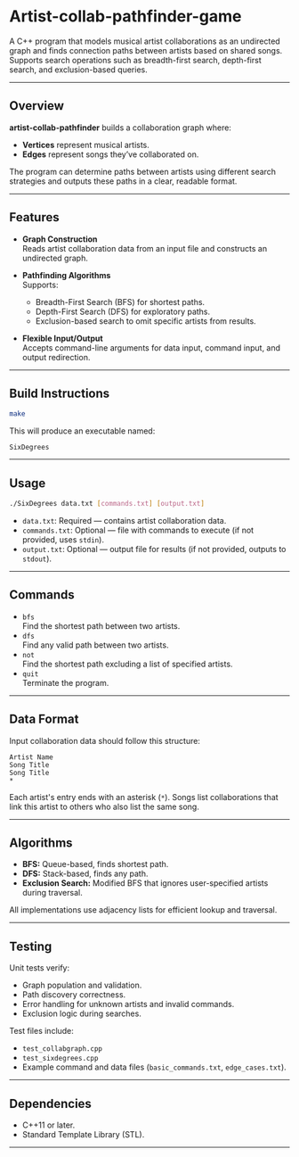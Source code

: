 # Artist-collab-pathfinder-game

A C++ program that models musical artist collaborations as an undirected graph and finds connection paths between artists based on shared songs. Supports search operations such as breadth-first search, depth-first search, and exclusion-based queries.

---

## Overview

**artist-collab-pathfinder** builds a collaboration graph where:
- **Vertices** represent musical artists.
- **Edges** represent songs they’ve collaborated on.

The program can determine paths between artists using different search strategies and outputs these paths in a clear, readable format.

---

## Features

- **Graph Construction**  
  Reads artist collaboration data from an input file and constructs an undirected graph.
  
- **Pathfinding Algorithms**  
  Supports:
  - Breadth-First Search (BFS) for shortest paths.
  - Depth-First Search (DFS) for exploratory paths.
  - Exclusion-based search to omit specific artists from results.

- **Flexible Input/Output**  
  Accepts command-line arguments for data input, command input, and output redirection.

---

## Build Instructions

```bash
make
```

This will produce an executable named:

```
SixDegrees
```

---

## Usage

```bash
./SixDegrees data.txt [commands.txt] [output.txt]
```

- `data.txt`: Required — contains artist collaboration data.
- `commands.txt`: Optional — file with commands to execute (if not provided, uses `stdin`).
- `output.txt`: Optional — output file for results (if not provided, outputs to `stdout`).

---

## Commands

- `bfs`  
  Find the shortest path between two artists.
- `dfs`  
  Find any valid path between two artists.
- `not`  
  Find the shortest path excluding a list of specified artists.
- `quit`  
  Terminate the program.

---

## Data Format

Input collaboration data should follow this structure:

```
Artist Name
Song Title
Song Title
*
```

Each artist's entry ends with an asterisk (`*`). Songs list collaborations that link this artist to others who also list the same song.

---

## Algorithms

- **BFS:** Queue-based, finds shortest path.
- **DFS:** Stack-based, finds any path.
- **Exclusion Search:** Modified BFS that ignores user-specified artists during traversal.

All implementations use adjacency lists for efficient lookup and traversal.

---

## Testing

Unit tests verify:
- Graph population and validation.
- Path discovery correctness.
- Error handling for unknown artists and invalid commands.
- Exclusion logic during searches.

Test files include:
- `test_collabgraph.cpp`  
- `test_sixdegrees.cpp`  
- Example command and data files (`basic_commands.txt`, `edge_cases.txt`).

---

## Dependencies

- C++11 or later.
- Standard Template Library (STL).

---
